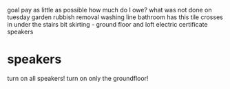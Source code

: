goal
  pay as little as possible
how much do I owe?
what was not done on tuesday
  garden rubbish removal
  washing line
  bathroom has this tile crosses in
  under the stairs bit
  skirting - ground floor and loft
  electric certificate
  speakers

# speakers

turn on all speakers!
turn on only the groundfloor!
